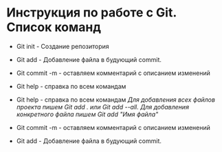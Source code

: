 # Инструкция по работе с Git. Список команд

* Git init - Создание репозитория
* Git add - Добавление  файла в будующий commit.

* Git commit -m - оставляем комментарий с описанием изменений
* Git help - справка по всем командам
* Git help - справка по всем командам
*Для добавления всех файлов проекта пишем Git add . или Git add --all. Для добавления конкретного файла пишем Git add "Имя файла"*
* Git commit -m - оставляем комментарий с описанием изменений
* Git add - Добавление  файла в будующий commit.

